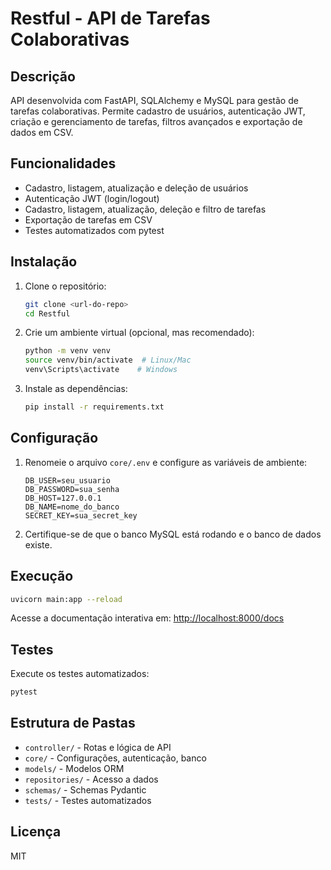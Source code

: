 # Restful - API de Tarefas Colaborativas

## Descrição
API desenvolvida com FastAPI, SQLAlchemy e MySQL para gestão de tarefas colaborativas. Permite cadastro de usuários, autenticação JWT, criação e gerenciamento de tarefas, filtros avançados e exportação de dados em CSV.

## Funcionalidades
- Cadastro, listagem, atualização e deleção de usuários
- Autenticação JWT (login/logout)
- Cadastro, listagem, atualização, deleção e filtro de tarefas
- Exportação de tarefas em CSV
- Testes automatizados com pytest

## Instalação
1. Clone o repositório:
   ```bash
   git clone <url-do-repo>
   cd Restful
   ```
2. Crie um ambiente virtual (opcional, mas recomendado):
   ```bash
   python -m venv venv
   source venv/bin/activate  # Linux/Mac
   venv\Scripts\activate    # Windows
   ```
3. Instale as dependências:
   ```bash
   pip install -r requirements.txt
   ```

## Configuração
1. Renomeie o arquivo `core/.env` e configure as variáveis de ambiente:
   ```env
   DB_USER=seu_usuario
   DB_PASSWORD=sua_senha
   DB_HOST=127.0.0.1
   DB_NAME=nome_do_banco
   SECRET_KEY=sua_secret_key
   ```
2. Certifique-se de que o banco MySQL está rodando e o banco de dados existe.

## Execução
```bash
uvicorn main:app --reload
```
Acesse a documentação interativa em: [http://localhost:8000/docs](http://localhost:8000/docs)

## Testes
Execute os testes automatizados:
```bash
pytest
```

## Estrutura de Pastas
- `controller/` - Rotas e lógica de API
- `core/` - Configurações, autenticação, banco
- `models/` - Modelos ORM
- `repositories/` - Acesso a dados
- `schemas/` - Schemas Pydantic
- `tests/` - Testes automatizados

## Licença
MIT

